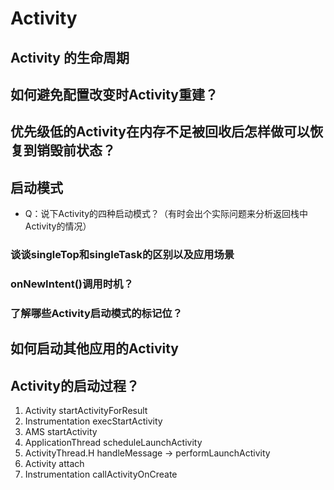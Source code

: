 # Activity

## Activity 的生命周期

### 

## 如何避免配置改变时Activity重建？

## 优先级低的Activity在内存不足被回收后怎样做可以恢复到销毁前状态？

## 启动模式

* Q：说下Activity的四种启动模式？（有时会出个实际问题来分析返回栈中Activity的情况）

### 谈谈singleTop和singleTask的区别以及应用场景

### onNewIntent\(\)调用时机？

### 了解哪些Activity启动模式的标记位？

## 如何启动其他应用的Activity

## Activity的启动过程？

1. Activity startActivityForResult
2. Instrumentation execStartActivity
3. AMS startActivity
4. ApplicationThread scheduleLaunchActivity
5. ActivityThread.H handleMessage -&gt; performLaunchActivity
6. Activity attach
7. Instrumentation callActivityOnCreate


